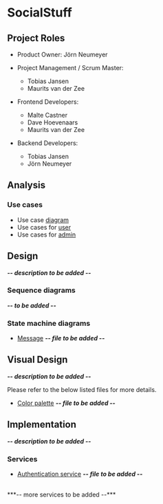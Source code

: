 # SocialStuff

## Project Roles

* Product Owner: Jörn Neumeyer
* Project Management / Scrum Master:
  * Tobias Jansen
  * Maurits van der Zee

* Frontend Developers:
  * Malte Castner
  * Dave Hoevenaars
  * Maurits van der Zee

* Backend Developers:
  * Tobias Jansen
  * Jörn Neumeyer

## Analysis

### Use cases

 - Use case [diagram](usecases/usecase-diagram.svg)
 - Use cases for [user](usecases/user.md)
 - Use cases for [admin](usecases/admin.md)

## Design

***-- description to be added --***

### Sequence diagrams

***-- to be added --***

### State machine diagrams
 - [Message](state-machine-diagrams/message.md) ***-- file to be added --***
 
## Visual Design

***-- description to be added --***

Please refer to the below listed files for more details.

 - [Color palette](visual-design/color-palette.md) ***-- file to be added --***

## Implementation

***-- description to be added --***

### Services

 - [Authentication service]() ***-- file to be added --***
 <br>
 ***-- more services to be added --***
